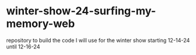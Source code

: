 # winter-show-24-surfing-my-memory-web
repository to build the code I will use for the winter show starting 12-14-24 until 12-16-24
